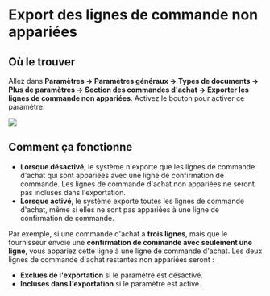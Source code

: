 # Export des lignes de commande non appariées

## **Où le trouver**

Allez dans **Paramètres → Paramètres généraux → Types de documents → Plus de paramètres → Section des commandes d'achat → Exporter les lignes de commande non appariées**. Activez le bouton pour activer ce paramètre.

![](https://docs.docbits.com/~gitbook/image?url=https%3A%2F%2F578966019-files.gitbook.io%2F%7E%2Ffiles%2Fv0%2Fb%2Fgitbook-x-prod.appspot.com%2Fo%2Fspaces%252FT2n2w4uDCJvv7CJ5zrdk%252Fuploads%252F1oYek9ovYpdxvJfOQLPf%252Fimage.png%3Falt%3Dmedia%26token%3D469348b8-eaad-4887-805a-ca14d573a227\&width=768\&dpr=4\&quality=100\&sign=d0b89044\&sv=2)

## **Comment ça fonctionne**

* **Lorsque désactivé**, le système n'exporte que les lignes de commande d'achat qui sont appariées avec une ligne de confirmation de commande. Les lignes de commande d'achat non appariées ne seront pas incluses dans l'exportation.
* **Lorsque activé**, le système exporte toutes les lignes de commande d'achat, même si elles ne sont pas appariées à une ligne de confirmation de commande.

Par exemple, si une commande d'achat a **trois lignes**, mais que le fournisseur envoie une **confirmation de commande avec seulement une ligne**, vous appariez cette ligne à une ligne de commande d'achat. Les deux lignes de commande d'achat restantes non appariées seront :

* **Exclues de l'exportation** si le paramètre est désactivé.
* **Incluses dans l'exportation** si le paramètre est activé.
